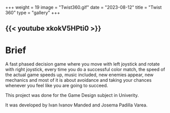+++
weight = 19
image = "Twist360.gif"
date = "2023-08-12"
title = "Twist 360"
type = "gallery"
+++

{{< youtube xkokV5HPti0 >}}
---
# Brief

A fast phased decision game where you move with left joystick and rotate with right joystick, every time you do a successful color match, the speed of the actual game speeds up, music included, new enemies appear, new mechanics and most of it is about avoidance and taking your chances whenever you feel like you are going to succeed.

This project was done for the Game Design subject in Univerity.

It was developed by Ivan Ivanov Manded and Josema Padilla Varea.